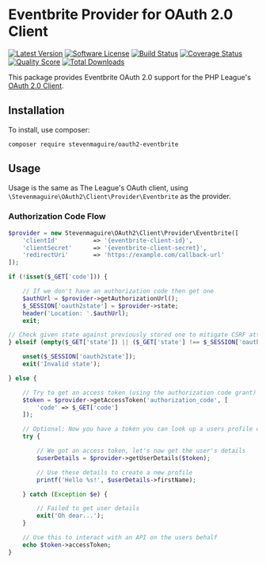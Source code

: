 # Eventbrite Provider for OAuth 2.0 Client

[![Latest Version](https://img.shields.io/github/release/stevenmaguire/oauth2-eventbrite.svg?style=flat-square)](https://github.com/stevenmaguire/oauth2-eventbrite/releases)
[![Software License](https://img.shields.io/badge/license-MIT-brightgreen.svg?style=flat-square)](LICENSE.md)
[![Build Status](https://img.shields.io/travis/stevenmaguire/oauth2-eventbrite/master.svg?style=flat-square)](https://travis-ci.org/stevenmaguire/oauth2-eventbrite)
[![Coverage Status](https://img.shields.io/scrutinizer/coverage/g/stevenmaguire/oauth2-eventbrite.svg?style=flat-square)](https://scrutinizer-ci.com/g/stevenmaguire/oauth2-eventbrite/code-structure)
[![Quality Score](https://img.shields.io/scrutinizer/g/stevenmaguire/oauth2-eventbrite.svg?style=flat-square)](https://scrutinizer-ci.com/g/stevenmaguire/oauth2-eventbrite)
[![Total Downloads](https://img.shields.io/packagist/dt/stevenmaguire/oauth2-eventbrite.svg?style=flat-square)](https://packagist.org/packages/stevenmaguire/oauth2-eventbrite)

This package provides Eventbrite OAuth 2.0 support for the PHP League's [OAuth 2.0 Client](https://github.com/thephpleague/oauth2-client).

## Installation

To install, use composer:

```
composer require stevenmaguire/oauth2-eventbrite
```

## Usage

Usage is the same as The League's OAuth client, using `\Stevenmaguire\OAuth2\Client\Provider\Eventbrite` as the provider.

### Authorization Code Flow

```php
$provider = new Stevenmaguire\OAuth2\Client\Provider\Eventbrite([
    'clientId'          => '{eventbrite-client-id}',
    'clientSecret'      => '{eventbrite-client-secret}',
    'redirectUri'       => 'https://example.com/callback-url'
]);

if (!isset($_GET['code'])) {

    // If we don't have an authorization code then get one
    $authUrl = $provider->getAuthorizationUrl();
    $_SESSION['oauth2state'] = $provider->state;
    header('Location: '.$authUrl);
    exit;

// Check given state against previously stored one to mitigate CSRF attack
} elseif (empty($_GET['state']) || ($_GET['state'] !== $_SESSION['oauth2state'])) {

    unset($_SESSION['oauth2state']);
    exit('Invalid state');

} else {

    // Try to get an access token (using the authorization code grant)
    $token = $provider->getAccessToken('authorization_code', [
        'code' => $_GET['code']
    ]);

    // Optional: Now you have a token you can look up a users profile data
    try {

        // We got an access token, let's now get the user's details
        $userDetails = $provider->getUserDetails($token);

        // Use these details to create a new profile
        printf('Hello %s!', $userDetails->firstName);

    } catch (Exception $e) {

        // Failed to get user details
        exit('Oh dear...');
    }

    // Use this to interact with an API on the users behalf
    echo $token->accessToken;
}
```
